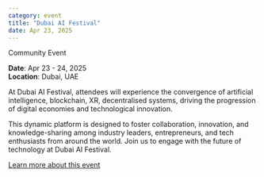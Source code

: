 ```yaml
---
category: event
title: "Dubai AI Festival"
date: Apr 23, 2025
---
```

<span class="community-event">Community Event</span>

**Date**: Apr 23 - 24, 2025   
**Location**: Dubai, UAE

At Dubai AI Festival, attendees will experience the convergence of artificial intelligence, blockchain, XR,  decentralised systems, driving the progression of digital economies and technological innovation.

This dynamic platform is designed to foster collaboration, innovation, and knowledge-sharing among industry leaders, entrepreneurs, and tech enthusiasts from around the world. Join us to engage with the future of technology at Dubai AI Festival.

[Learn more about this event](https://dubaiaifestival.com/)
